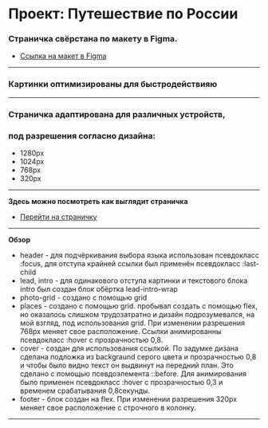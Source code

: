 # Проект: Путешествие по России
### Страничка свёрстана по макету в Figma.
* [Ссылка на макет в Figma](https://www.figma.com/file/5S2WSbEFL6awjVWJ0NWL8Q/Sprint-3_-Russia-_-desktop-mobile?node-id=28503%3A0)
***
### Картинки оптимизированы для быстродействияю
***
### Страничка адаптирована для различных устройств,
### под разрешения согласно дизайна:
* 1280px
* 1024px
* 768px
* 320px
***
**Здесь можно посмотреть как выглядит страничка**
* [Перейти на страничку](https://ninam2013.github.io/russian-travel/)
***
**Обзор**
* header - для подчёркивания выбора языка использован псевдокласс :focus, для отступа крайней ссылки был применён псевдокласс :last-child
* lead, intro - для одинакового отступа картинки и текстового блока intro был создан блок обёртка lead-intro-wrap
* photo-grid - создано с помощью grid
* places - создано с помощью grid. пробывал создать с помощью flex, но оказалось слишком трудозатратно и дизайн подрозумевался, на мой взгляд, под использования grid.
При изменении разрешения 768px меняет свое расположение. Ссылки анимированны псевдокласс :hover c прозрачностью 0,8.
* cover - создан для использования ссылкой. По задумке дизана сделана подложка из backgraund серого цвета и прозрачностью 0,8 и чтобы было видно текст он выдвинут на передний план. Это сделано с помощью псевдоэлемента ::before. Для анимирования было применен псевдокласс :hover c прозрачностью 0,3 и временем срабатывания 0,8секунды.
* footer - блок создан на flex. При изменении разрешения 320px меняет свое расположение с строчного в колонку.
---
